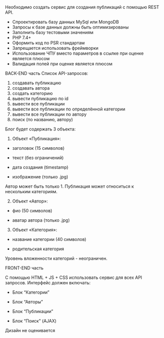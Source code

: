 Необходимо создать сервис для создания публикаций с помощью REST API.

- Спроектировать базу данных MySql или MongoDB
- Запросы к базе данных должны быть оптимизированы
- Заполнить базу тестовыми значениям
- PHP 7.4+
- Оформить код по PSR стандартам
- Запрещается использовать фреймворки
- Использование ЧПУ вместо параметров в ссылке при оценке является плюсом
- Валидация полей при оценке является плюсом

BACK-END часть Список API-запросов:

1) создавать публикацию
2) создавать автора
3) создать категорию
4) вывести публикацию по id
5) вывести все публикации
6) вывести все публикации по определённой категории
7) вывести все публикации по автору
8) поиск (по названию, автору)

Блог будет содержать 3 объекта:

1. Объект «Публикация»:

- заголовок (15 символов)

- текст (без ограничений)

- дата создания (timestamp)

- изображение (только .jpg)

Автор может быть только 1. Публикация может относиться к нескольким категориям.

2. Объект «Автор»:

- фио (50 символов)

- аватар автора (только .jpg)

3. Объект «Категория»:

- название категории (40 символов)

- родительская категория

Уровень вложенности категорий - неограничен.

FRONT-END часть

C помощью HTML + JS + CSS использовать сервис для всех API запросов. Интерфейс должен включать:

- Блок “Категории”

- Блок “Авторы”

- Блок “Публикации”

- Блок “Поиск" (AJAX)

Дизайн не оценивается
